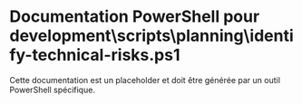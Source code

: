 # Documentation PowerShell pour development\scripts\planning\identify-technical-risks.ps1

Cette documentation est un placeholder et doit être générée par un outil PowerShell spécifique.
